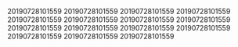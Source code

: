 20190728101559
20190728101559
20190728101559
20190728101559
20190728101559
20190728101559
20190728101559
20190728101559
20190728101559
20190728101559
20190728101559
20190728101559
20190728101559
20190728101559
20190728101559
